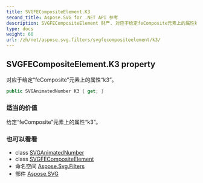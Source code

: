 ```yaml
---
title: SVGFECompositeElement.K3
second_title: Aspose.SVG for .NET API 参考
description: SVGFECompositeElement 财产. 对应于给定feComposite元素上的属性k3
type: docs
weight: 60
url: /zh/net/aspose.svg.filters/svgfecompositeelement/k3/
---
```

## SVGFECompositeElement.K3 property

对应于给定“feComposite”元素上的属性“k3”。

```csharp
public SVGAnimatedNumber K3 { get; }
```

### 适当的价值

给定“feComposite”元素上的属性“k3”。

### 也可以看看

* class [SVGAnimatedNumber](../../../aspose.svg.datatypes/svganimatednumber/)
* class [SVGFECompositeElement](../)
* 命名空间 [Aspose.Svg.Filters](../../svgfecompositeelement/)
* 部件 [Aspose.SVG](../../../)


